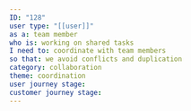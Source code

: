 ```yaml
---
ID: "128"
user type: "[[user]]"
as a: team member
who is: working on shared tasks
I need to: coordinate with team members
so that: we avoid conflicts and duplication
category: collaboration
theme: coordination
user journey stage:
customer journey stage:
---
```

